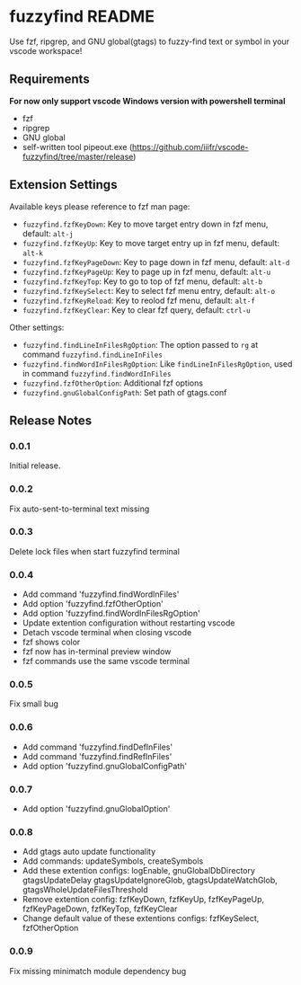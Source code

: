 # fuzzyfind README

Use fzf, ripgrep, and GNU global(gtags) to fuzzy-find text or symbol in your vscode workspace!

## Requirements

**For now only support vscode Windows version with powershell terminal**
* fzf
* ripgrep
* GNU global
* self-written tool pipeout.exe (https://github.com/iiifr/vscode-fuzzyfind/tree/master/release)

## Extension Settings

Available keys please reference to fzf man page:
* `fuzzyfind.fzfKeyDown`: Key to move target entry down in fzf menu, default: `alt-j`
* `fuzzyfind.fzfKeyUp`: Key to move target entry up in fzf menu, default: `alt-k`
* `fuzzyfind.fzfKeyPageDown`: Key to page down in fzf menu, default: `alt-d`
* `fuzzyfind.fzfKeyPageUp`: Key to page up in fzf menu, default: `alt-u`
* `fuzzyfind.fzfKeyTop`: Key to go to top of fzf menu, default: `alt-b`
* `fuzzyfind.fzfKeySelect`: Key to select fzf menu entry, default: `alt-o`
* `fuzzyfind.fzfKeyReload`: Key to reolod fzf menu, default: `alt-f`
* `fuzzyfind.fzfKeyClear`: Key to clear fzf query, default: `ctrl-u`

Other settings:
* `fuzzyfind.findLineInFilesRgOption`: The option passed to `rg` at command `fuzzyfind.findLineInFiles`
* `fuzzyfind.findWordInFilesRgOption`: Like `findLineInFilesRgOption`, used in command `fuzzyfind.findWordInFiles`
* `fuzzyfind.fzfOtherOption`: Additional fzf options
* `fuzzyfind.gnuGlobalConfigPath`: Set path of gtags.conf


## Release Notes

### 0.0.1

Initial release.

### 0.0.2

Fix auto-sent-to-terminal text missing

### 0.0.3

Delete lock files when start fuzzyfind terminal

### 0.0.4

* Add command 'fuzzyfind.findWordInFiles'
* Add option 'fuzzyfind.fzfOtherOption'
* Add option 'fuzzyfind.findWordInFilesRgOption'
* Update extention configuration without restarting vscode
* Detach vscode terminal when closing vscode
* fzf shows color
* fzf now has in-terminal preview window
* fzf commands use the same vscode terminal

### 0.0.5

Fix small bug

### 0.0.6

* Add command 'fuzzyfind.findDefInFiles'
* Add command 'fuzzyfind.findRefInFiles'
* Add option 'fuzzyfind.gnuGlobalConfigPath'

### 0.0.7

* Add option 'fuzzyfind.gnuGlobalOption'

### 0.0.8

* Add gtags auto update functionality
* Add commands: updateSymbols, createSymbols
* Add these extention configs: logEnable, gnuGlobalDbDirectory gtagsUpdateDelay gtagsUpdateIgnoreGlob, gtagsUpdateWatchGlob, gtagsWholeUpdateFilesThreshold
* Remove extention config: fzfKeyDown, fzfKeyUp, fzfKeyPageUp, fzfKeyPageDown, fzfKeyTop, fzfKeyClear
* Change default value of these extentions configs: fzfKeySelect, fzfOtherOption

### 0.0.9

Fix missing minimatch module dependency bug
